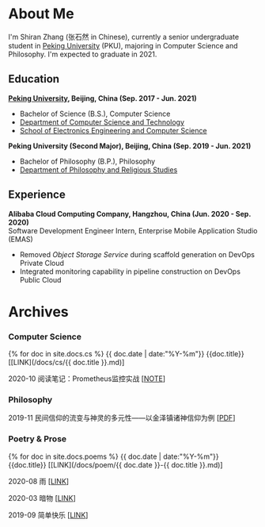 # About Me

I'm Shiran Zhang (张石然 in Chinese), currently a senior undergraduate student in [Peking University](http://english.pku.edu.cn/) (PKU), majoring in Computer Science and Philosophy. I'm expected to graduate in 2021.

## Education

<div align="left">
    <strong><a href="http://english.pku.edu.cn/">Peking University</a>, Beijing, China (Sep. 2017 - Jun. 2021)</strong>
    <ul>
        <li>Bachelor of Science (B.S.), Computer Science</li>
        <li><a href="https://cs.pku.edu.cn/English/Home.htm">Department of Computer Science and Technology</a></li>
        <li><a href="http://eecs.pku.edu.cn/Home/HOME.htm">School of Electronics Engineering and Computer Science</a></li>
    </ul>
</div>

<div align="left">
    <strong>Peking University (Second Major), Beijing, China (Sep. 2019 - Jun. 2021)</strong>
    <ul>
        <li>Bachelor of Philosophy (B.P.), Philosophy</li>
        <li><a href="https://en.phil.pku.edu.cn/">Department of Philosophy and Religious Studies</a></li>
    </ul>
</div>


## Experience

<div align="left">
    <strong>Alibaba Cloud Computing Company, Hangzhou, China (Jun. 2020 - Sep. 2020)</strong>
    <br />Software Development Engineer Intern, Enterprise Mobile Application Studio (EMAS)
    <ul>
        <li>Removed <i>Object Storage Service</i> during scaffold generation on DevOps Private Cloud</li>
        <li>Integrated monitoring capability in pipeline construction on DevOps Public Cloud</li>
    </ul>
</div>

# Archives

### Computer Science

{% for doc in site.docs.cs %}
{{ doc.date | date:"%Y-%m"}} {{doc.title}} \[[LINK](/docs/cs/{{ doc.title }}.md)\]

2020-10 阅读笔记：Prometheus监控实战 \[[NOTE](/docs/cs/阅读笔记：Prometheus监控实战.md)\]

### Philosophy

2019-11 民间信仰的流变与神灵的多元性——以金泽镇诸神信仰为例 \[[PDF](/docs/phil/民间信仰的流变与神灵的多元性——以金泽镇诸神信仰为例.pdf)\]

### Poetry & Prose

{% for doc in site.docs.poems %}
{{ doc.date | date:"%Y-%m"}} {{doc.title}} \[[LINK](/docs/poem/{{ doc.date }}-{{ doc.title }}.md)\]

2020-08 雨 \[[LINK](/docs/poem/2020-08-雨.md)\]

2020-03 暗物 \[[LINK](/docs/poem/2020-03-26-暗物.md)\]

2019-09 简单快乐 \[[LINK](/docs/poem/2019-09-14-简单快乐.md)\]
